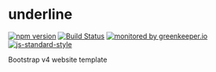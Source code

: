 # underline

[![npm version](https://img.shields.io/npm/v/@coderbyheart/underline.svg)](https://www.npmjs.com/package/@coderbyheart/underline)
[![Build Status](https://travis-ci.org/coderbyheart/underline.svg?branch=master)](https://travis-ci.org/coderbyheart/underline)
[![monitored by greenkeeper.io](https://img.shields.io/badge/greenkeeper.io-monitored-brightgreen.svg)](http://greenkeeper.io/) 
[![js-standard-style](https://img.shields.io/badge/code%20style-standard-brightgreen.svg)](http://standardjs.com/)

Bootstrap v4 website template
